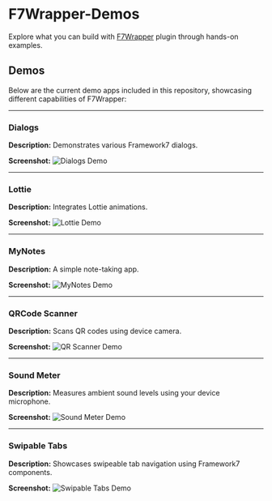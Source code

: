 # F7Wrapper-Demos
Explore what you can build with [F7Wrapper](https://ds.justplayer.de/projects/f7wrapper) plugin through hands-on examples.

## Demos

Below are the current demo apps included in this repository, showcasing different capabilities of F7Wrapper:

---

### Dialogs

**Description:**
Demonstrates various Framework7 dialogs.

**Screenshot:**
![Dialogs Demo](screenshots/dialogs.jpg)

---

### Lottie

**Description:**
Integrates Lottie animations.

**Screenshot:**
![Lottie Demo](screenshots/lottie.jpg)

---

### MyNotes

**Description:**
A simple note-taking app.

**Screenshot:**
![MyNotes Demo](screenshots/mynotes.jpg)

---

### QRCode Scanner

**Description:**
Scans QR codes using device camera.

**Screenshot:**
![QR Scanner Demo](screenshots/qrcode-scanner.jpg)

---

### Sound Meter

**Description:**
Measures ambient sound levels using your device microphone.

**Screenshot:**
![Sound Meter Demo](screenshots/sound-meter.jpg)

---

### Swipable Tabs

**Description:**
Showcases swipeable tab navigation using Framework7 components.

**Screenshot:**
![Swipable Tabs Demo](screenshots/swipeable-tabs.jpg)
